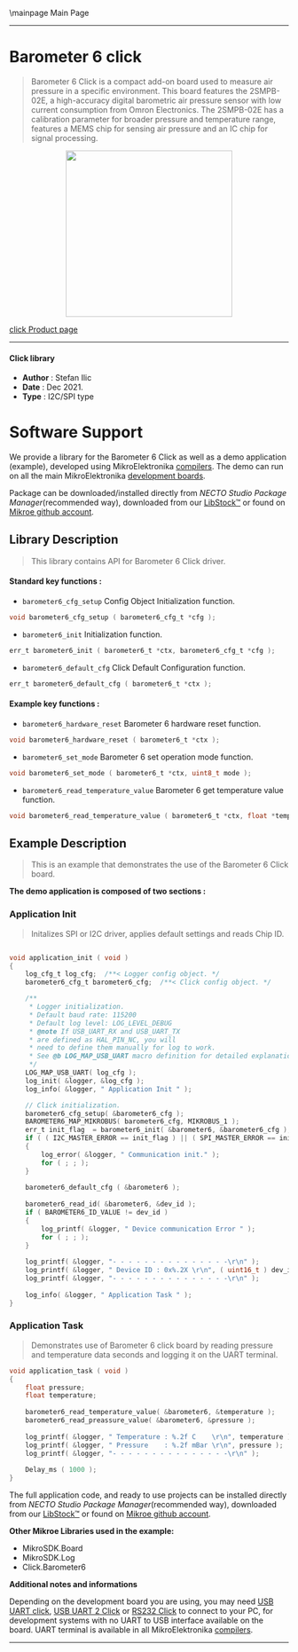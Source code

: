 \mainpage Main Page

---
# Barometer 6 click

> Barometer 6 Click is a compact add-on board used to measure air pressure in a specific environment. This board features the 2SMPB-02E, a high-accuracy digital barometric air pressure sensor with low current consumption from Omron Electronics. The 2SMPB-02E has a calibration parameter for broader pressure and temperature range, features a MEMS chip for sensing air pressure and an IC chip for signal processing. 

<p align="center">
  <img src="https://download.mikroe.com/images/click_for_ide/barometer6_click.png" height=300px>
</p>

[click Product page](https://www.mikroe.com/barometer-6-click)

---


#### Click library

- **Author**        : Stefan Ilic
- **Date**          : Dec 2021.
- **Type**          : I2C/SPI type


# Software Support

We provide a library for the Barometer 6 Click
as well as a demo application (example), developed using MikroElektronika
[compilers](https://www.mikroe.com/necto-studio).
The demo can run on all the main MikroElektronika [development boards](https://www.mikroe.com/development-boards).

Package can be downloaded/installed directly from *NECTO Studio Package Manager*(recommended way), downloaded from our [LibStock&trade;](https://libstock.mikroe.com) or found on [Mikroe github account](https://github.com/MikroElektronika/mikrosdk_click_v2/tree/master/clicks).

## Library Description

> This library contains API for Barometer 6 Click driver.

#### Standard key functions :

- `barometer6_cfg_setup` Config Object Initialization function.
```c
void barometer6_cfg_setup ( barometer6_cfg_t *cfg );
```

- `barometer6_init` Initialization function.
```c
err_t barometer6_init ( barometer6_t *ctx, barometer6_cfg_t *cfg );
```

- `barometer6_default_cfg` Click Default Configuration function.
```c
err_t barometer6_default_cfg ( barometer6_t *ctx );
```

#### Example key functions :

- `barometer6_hardware_reset` Barometer 6 hardware reset function.
```c
void barometer6_hardware_reset ( barometer6_t *ctx );
```

- `barometer6_set_mode` Barometer 6 set operation mode function.
```c
void barometer6_set_mode ( barometer6_t *ctx, uint8_t mode );
```

- `barometer6_read_temperature_value` Barometer 6 get temperature value function.
```c
void barometer6_read_temperature_value ( barometer6_t *ctx, float *temp_out );
```

## Example Description

> This is an example that demonstrates the use of the Barometer 6 Click board.

**The demo application is composed of two sections :**

### Application Init

> Initalizes SPI or I2C driver, applies default settings and reads Chip ID.

```c

void application_init ( void )
{
    log_cfg_t log_cfg;  /**< Logger config object. */
    barometer6_cfg_t barometer6_cfg;  /**< Click config object. */

    /** 
     * Logger initialization.
     * Default baud rate: 115200
     * Default log level: LOG_LEVEL_DEBUG
     * @note If USB_UART_RX and USB_UART_TX 
     * are defined as HAL_PIN_NC, you will 
     * need to define them manually for log to work. 
     * See @b LOG_MAP_USB_UART macro definition for detailed explanation.
     */
    LOG_MAP_USB_UART( log_cfg );
    log_init( &logger, &log_cfg );
    log_info( &logger, " Application Init " );

    // Click initialization.
    barometer6_cfg_setup( &barometer6_cfg );
    BAROMETER6_MAP_MIKROBUS( barometer6_cfg, MIKROBUS_1 );
    err_t init_flag  = barometer6_init( &barometer6, &barometer6_cfg );
    if ( ( I2C_MASTER_ERROR == init_flag ) || ( SPI_MASTER_ERROR == init_flag ) )
    {
        log_error( &logger, " Communication init." );
        for ( ; ; );
    }
    
    barometer6_default_cfg ( &barometer6 );
    
    barometer6_read_id( &barometer6, &dev_id );
    if ( BAROMETER6_ID_VALUE != dev_id )
    {
        log_printf( &logger, " Device communication Error " );
        for ( ; ; );
    }
    
    log_printf( &logger, "- - - - - - - - - - - - - - -\r\n" );
    log_printf( &logger, " Device ID : 0x%.2X \r\n", ( uint16_t ) dev_id );
    log_printf( &logger, "- - - - - - - - - - - - - - -\r\n" );
    
    log_info( &logger, " Application Task " );
}

```

### Application Task

> Demonstrates use of Barometer 6 click board by reading pressure and temperature data seconds 
> and logging it on the UART terminal.

```c
void application_task ( void )
{
    float pressure;
    float temperature;
    
    barometer6_read_temperature_value( &barometer6, &temperature );
    barometer6_read_preassure_value( &barometer6, &pressure );
        
    log_printf( &logger, " Temperature : %.2f C    \r\n", temperature );
    log_printf( &logger, " Pressure    : %.2f mBar \r\n", pressure );
    log_printf( &logger, "- - - - - - - - - - - - - - -\r\n" );
    
    Delay_ms ( 1000 );
}
```


The full application code, and ready to use projects can be installed directly from *NECTO Studio Package Manager*(recommended way), downloaded from our [LibStock&trade;](https://libstock.mikroe.com) or found on [Mikroe github account](https://github.com/MikroElektronika/mikrosdk_click_v2/tree/master/clicks).

**Other Mikroe Libraries used in the example:**

- MikroSDK.Board
- MikroSDK.Log
- Click.Barometer6

**Additional notes and informations**

Depending on the development board you are using, you may need
[USB UART click](https://www.mikroe.com/usb-uart-click),
[USB UART 2 Click](https://www.mikroe.com/usb-uart-2-click) or
[RS232 Click](https://www.mikroe.com/rs232-click) to connect to your PC, for
development systems with no UART to USB interface available on the board. UART
terminal is available in all MikroElektronika
[compilers](https://shop.mikroe.com/compilers).

---
